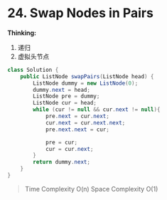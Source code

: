 # 24. Swap Nodes in Pairs
**Thinking:**
1. 递归
2. 虚拟头节点

```java
class Solution {
    public ListNode swapPairs(ListNode head) {
        ListNode dummy = new ListNode(0);
        dummy.next = head;
        ListNode pre = dummy;
        ListNode cur = head;
        while (cur != null && cur.next != null){
            pre.next = cur.next;
            cur.next = cur.next.next;
            pre.next.next = cur;

            pre = cur;
            cur = cur.next;
        }
        return dummy.next;
    }
}
```
> Time  Complexity O(n)
> Space Complexity O(1)